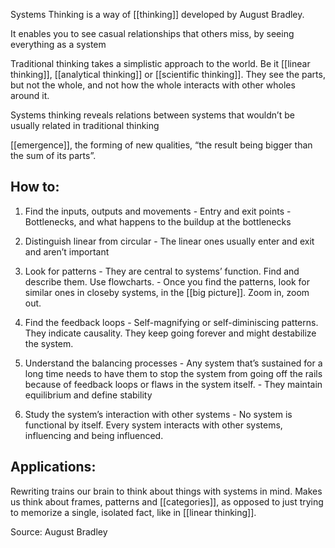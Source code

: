 Systems Thinking is a way of [[thinking]] developed by August Bradley.

It enables you to see casual relationships that others miss, by seeing everything as a system

Traditional thinking takes a simplistic approach to the world. Be it [[linear thinking]], [[analytical thinking]] or [[scientific thinking]]. They see the parts, but not the whole, and not how the whole interacts with other wholes around it.

Systems thinking reveals relations between systems that wouldn’t be usually related in traditional thinking

[[emergence]], the forming of new qualities, “the result being bigger than the sum of its parts”.

## How to:
  1. Find the inputs, outputs and movements
	- Entry and exit points
	- Bottlenecks, and what happens to the buildup at the bottlenecks

  2. Distinguish linear from circular
	- The linear ones usually enter and exit and aren’t important

  3. Look for patterns
	- They are central to systems’ function. Find and describe them. Use flowcharts.
	- Once you find the patterns, look for similar ones in closeby systems, in the [[big picture]]. Zoom in, zoom out.

  4. Find the feedback loops
	- Self-magnifying or self-diminiscing patterns. They indicate causality. They keep going forever and might destabilize the system.

  5. Understand the balancing processes
	- Any system that’s sustained for a long time needs to have them to stop the system from going off the rails because of feedback loops or flaws in the system itself.
	- They maintain equilibrium and define stability

  6. Study the system’s interaction with other systems
	- No system is functional by itself. Every system interacts with other systems, influencing and being influenced.


## Applications:
Rewriting trains our brain to think about things with systems in mind. Makes us think about frames, patterns and [[categories]], as opposed to just trying to memorize a single, isolated fact, like in [[linear thinking]].

Source: August Bradley